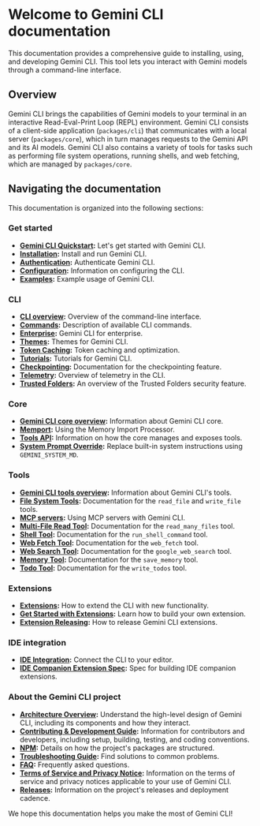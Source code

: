 # Welcome to Gemini CLI documentation

This documentation provides a comprehensive guide to installing, using, and
developing Gemini CLI. This tool lets you interact with Gemini models through a
command-line interface.

## Overview

Gemini CLI brings the capabilities of Gemini models to your terminal in an
interactive Read-Eval-Print Loop (REPL) environment. Gemini CLI consists of a
client-side application (`packages/cli`) that communicates with a local server
(`packages/core`), which in turn manages requests to the Gemini API and its AI
models. Gemini CLI also contains a variety of tools for tasks such as performing
file system operations, running shells, and web fetching, which are managed by
`packages/core`.

## Navigating the documentation

This documentation is organized into the following sections:

### Get started

- **[Gemini CLI Quickstart](./get-started/index.md):** Let's get started with
  Gemini CLI.
- **[Installation](./get-started/installation.md):** Install and run Gemini CLI.
- **[Authentication](./get-started/authentication.md):** Authenticate Gemini
  CLI.
- **[Configuration](./get-started/configuration.md):** Information on
  configuring the CLI.
- **[Examples](./get-started/examples.md):** Example usage of Gemini CLI.

### CLI

- **[CLI overview](./cli/index.md):** Overview of the command-line interface.
- **[Commands](./cli/commands.md):** Description of available CLI commands.
- **[Enterprise](./cli/enterprise.md):** Gemini CLI for enterprise.
- **[Themes](./cli/themes.md):** Themes for Gemini CLI.
- **[Token Caching](./cli/token-caching.md):** Token caching and optimization.
- **[Tutorials](./cli/tutorials.md):** Tutorials for Gemini CLI.
- **[Checkpointing](./cli/checkpointing.md):** Documentation for the
  checkpointing feature.
- **[Telemetry](./cli/telemetry.md):** Overview of telemetry in the CLI.
- **[Trusted Folders](./cli/trusted-folders.md):** An overview of the Trusted
  Folders security feature.

### Core

- **[Gemini CLI core overview](./core/index.md):** Information about Gemini CLI
  core.
- **[Memport](./core/memport.md):** Using the Memory Import Processor.
- **[Tools API](./core/tools-api.md):** Information on how the core manages and
  exposes tools.
- **[System Prompt Override](./core/system-prompt.md):** Replace built-in system 
  instructions using `GEMINI_SYSTEM_MD`.


### Tools

- **[Gemini CLI tools overview](./tools/index.md):** Information about Gemini
  CLI's tools.
- **[File System Tools](./tools/file-system.md):** Documentation for the
  `read_file` and `write_file` tools.
- **[MCP servers](./tools/mcp-server.md):** Using MCP servers with Gemini CLI.
- **[Multi-File Read Tool](./tools/multi-file.md):** Documentation for the
  `read_many_files` tool.
- **[Shell Tool](./tools/shell.md):** Documentation for the `run_shell_command`
  tool.
- **[Web Fetch Tool](./tools/web-fetch.md):** Documentation for the `web_fetch`
  tool.
- **[Web Search Tool](./tools/web-search.md):** Documentation for the
  `google_web_search` tool.
- **[Memory Tool](./tools/memory.md):** Documentation for the `save_memory`
  tool.
- **[Todo Tool](./tools/todos.md):** Documentation for the `write_todos` tool.

### Extensions

- **[Extensions](./extensions/index.md):** How to extend the CLI with new
  functionality.
- **[Get Started with Extensions](./extensions/getting-started-extensions.md):**
  Learn how to build your own extension.
- **[Extension Releasing](./extensions/extension-releasing.md):** How to release
  Gemini CLI extensions.

### IDE integration

- **[IDE Integration](./ide-integration/index.md):** Connect the CLI to your
  editor.
- **[IDE Companion Extension Spec](./ide-integration/ide-companion-spec.md):**
  Spec for building IDE companion extensions.

### About the Gemini CLI project

- **[Architecture Overview](./architecture.md):** Understand the high-level
  design of Gemini CLI, including its components and how they interact.
- **[Contributing & Development Guide](../CONTRIBUTING.md):** Information for
  contributors and developers, including setup, building, testing, and coding
  conventions.
- **[NPM](./npm.md):** Details on how the project's packages are structured.
- **[Troubleshooting Guide](./troubleshooting.md):** Find solutions to common
  problems.
- **[FAQ](./faq.md):** Frequently asked questions.
- **[Terms of Service and Privacy Notice](./tos-privacy.md):** Information on
  the terms of service and privacy notices applicable to your use of Gemini CLI.
- **[Releases](./releases.md):** Information on the project's releases and
  deployment cadence.

We hope this documentation helps you make the most of Gemini CLI!
